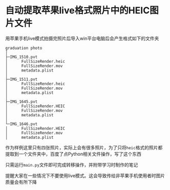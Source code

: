 # 自动提取苹果live格式照片中的HEIC图片文件

用苹果手机live模式拍摄完照片后导入win平台电脑后会产生格式如下的文件夹

```
graduation photo
│  
├─IMG_1510.pvt
│      FullSizeRender.heic
│      FullSizeRender.mov
│      metadata.plist
│      
├─IMG_1511.pvt
│      FullSizeRender.heic
│      FullSizeRender.mov
│      metadata.plist
│      
├─IMG_1645.pvt
│      FullSizeRender.HEIC
│      FullSizeRender.mov
│      metadata.plist
│      
└─IMG_1646.pvt
│      FullSizeRender.HEIC
│      FullSizeRender.mov
│      metadata.plist
```

作为样例这里只有四张照片，实际上会有很多照片，为了只将`heic`格式的照片都提取到一个文件夹中，百度了点Python相关文件操作，写了这个东西

只需运行`main.py`文件即可完成转移操作，并附带学习时制作的笔记

提醒大家在一些情况下不要使用live模式。这会导致传给非苹果手机使用者时图片质量会有所下降

